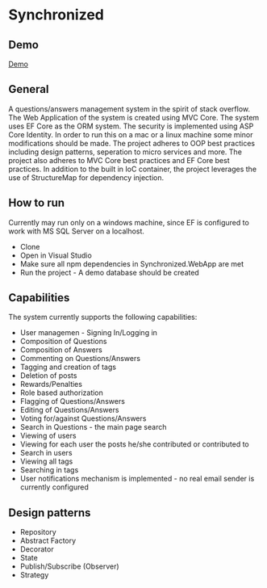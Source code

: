 # Synchronized
## Demo
[Demo](http://178.128.141.217/)
## General
A questions/answers management system in the spirit of stack overflow.  The Web Application of the system is created using MVC Core. The system uses EF Core as the ORM system. The security is implemented using ASP Core Identity. In order to run this on a mac or a linux machine some minor modifications should be made. The project adheres to OOP best practices including design patterns, seperation to micro services and more. The project also adheres to MVC Core best practices and EF Core best practices. In addition to the built in IoC container, the project leverages the use of StructureMap for dependency injection.
## How to run
Currently may run only on a windows machine, since EF is configured to work with MS SQL Server on a localhost.
* Clone
* Open in Visual Studio
* Make sure all npm dependencies in Synchronized.WebApp are met
* Run the project - A demo database should be created
## Capabilities
The system currently supports the following capabilities:
* User managemen - Signing In/Logging in
* Composition of Questions
* Composition of Answers
* Commenting on Questions/Answers
* Tagging and creation of tags
* Deletion of posts
* Rewards/Penalties
* Role based authorization
* Flagging of Questions/Answers
* Editing of Questions/Answers
* Voting for/against Questions/Answers
* Search in Questions - the main page search
* Viewing of users
* Viewing for each user the posts he/she contributed or contributed to
* Search in users
* Viewing all tags
* Searching in tags
* User notifications mechanism is implemented - no real email sender is currently configured
## Design patterns
* Repository
* Abstract Factory
* Decorator
* State
* Publish/Subscribe (Observer)
* Strategy
